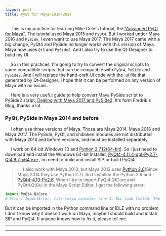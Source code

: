```yaml
---
layout: post
title: PyQt for Maya-2016-2017
---
```


&emsp; This is my practice for learning Mike Cole's tutorial, the ["Advanced PyQt for Maya"](https://app.pluralsight.com/library/courses/advanced-pyqt-maya-2122/table-of-contents). The tutorial used Maya 2015 and ```PyQt4```. But I worked under Maya 2016 and ```PySide```, I even want to use Maya 2017. The Maya 2017 came with a big change, PyQt4 and PySide no longer works with this version of Maya. Maya now uses ```Qt5``` and ```PySide2```. And I also try to use the Qt-Designer to build my UI.

&emsp; So in this practices, I'm going to try to convert the original scripts to some compatible scripts that can be compatible with ```PyQt4```, ```PySide``` and ```PySide2```. And I will replace the hand-craft UI code with the .ui file that generated by Qt-Designer. I hope that it can be performed on any version of Maya with no issues.

&emsp; Here is a very useful guide to help convert Maya PySide script to PySide2 script, [Dealing with Maya 2017 and PySide2](https://fredrikaverpil.github.io/2016/07/25/dealing-with-maya-2017-and-pyside2/). It's form Fredrik's Blog, thanks a lot.

### PyQt, PySide in Maya 2014 and before
&emsp; I often use three versions of Maya. Those are Maya 2014, Maya 2016 and Maya 2017. The PySide, PyQt, and shiboken modules are not distributed with Maya 2014 and before versions, and must be installed separately.

&emsp; I work on 64-bit Windows 10 and [Python 2.7.12(64-bit)](https://www.python.org/downloads/release/python-2712/). So I just need to download and install the Windows 64-bit Installer, [PyQt4-4.11.4-gpl-Py2.7-Qt4.8.7-x64.exe](https://riverbankcomputing.com/software/pyqt/download) , no need to build and install SIP or build PyQt4.

>&emsp; I also work with Maya 2013, but Maya 2013 uses [Python 2.6](https://www.python.org/download/releases/2.6.6/)(Since Maya 2014 they use Python 2.7). So I installed the Python 2.6 and [PyQt4-4.10-Py2.6](https://sourceforge.net/projects/pyqt/files/PyQt4/PyQt-4.10/). When I try to import PyQt4.QtCore and PyQt4.QtGui in the Maya Script Editor, I get the following error:
```Python
import PyQt4.QtCore
# Error: ImportError: file <maya console> line 1: DLL load failed: The specified procedure could not be found. #
```
But it can be imported in the Python command line or IDLE with no problem. I don't know why it doesn't work on Maya, maybe I should build and install SIP and PyQt4. If anyone knows how to fix it, please tell me.

___
___
